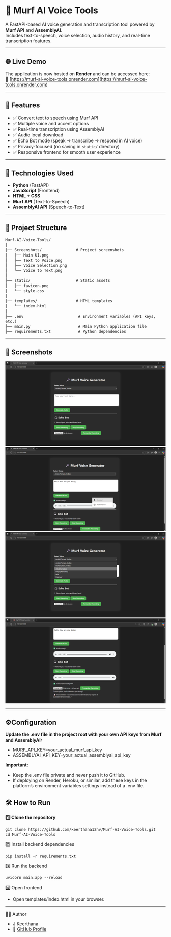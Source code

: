 # 🎤 Murf AI Voice Tools

A FastAPI-based AI voice generation and transcription tool powered by **Murf API** and **AssemblyAI**.  
Includes text-to-speech, voice selection, audio history, and real-time transcription features.

---
## 🌐 Live Demo
The application is now hosted on **Render** and can be accessed here:  
🔗 [https://murf-ai-voice-tools.onrender.com](https://murf-ai-voice-tools.onrender.com)

---

## 🚀 Features
- ✅ Convert text to speech using Murf API  
- ✅ Multiple voice and accent options  
- ✅ Real-time transcription using AssemblyAI  
- ✅ Audio local download  
- ✅ Echo Bot mode (speak → transcribe → respond in AI voice)  
- ✅ Privacy-focused (no saving in `static/` directory)  
- ✅ Responsive frontend for smooth user experience  

---

## 🧰 Technologies Used
- **Python** (FastAPI)  
- **JavaScript** (Frontend)  
- **HTML + CSS**  
- **Murf API** (Text-to-Speech)  
- **AssemblyAI API** (Speech-to-Text)  

---

## 📂 Project Structure
```text
Murf-AI-Voice-Tools/
│
├── Screenshots/               # Project screenshots
│   ├── Main UI.png
│   ├── Text to Voice.png
│   ├── Voice Selection.png
│   └── Voice to Text.png
│
├── static/                    # Static assets
│   ├── favicon.png
│   └── style.css
│
├── templates/                 # HTML templates
│   └── index.html
│
├── .env                        # Environment variables (API keys, etc.)
├── main.py                     # Main Python application file
├── requirements.txt            # Python dependencies
```
---
## 📸 Screenshots
![Main UI](Screenshots/Main%20UI.png)
![Text to Voice](Screenshots/Text%20to%20Voice.png)
![Voice Selection](Screenshots/Voice%20Selection.png)
![Voice to Text](Screenshots/Voice%20to%20Text.png)

---

## ⚙️Configuration
**Update the .env file in the project root with your own API keys from Murf and AssemblyAI:**
- MURF_API_KEY=your_actual_murf_api_key
- ASSEMBLYAI_API_KEY=your_actual_assemblyai_api_key

**Important:**
- Keep the .env file private and never push it to GitHub.
- If deploying on Render, Heroku, or similar, add these keys in the platform’s environment variables settings instead of a .env file.

## 🛠️ How to Run

**1️⃣ Clone the repository**
```
git clone https://github.com/keerthana12hv/Murf-AI-Voice-Tools.git
cd Murf-AI-Voice-Tools
 ```
2️⃣ Install backend dependencies
```
pip install -r requirements.txt
```
3️⃣ Run the backend
```
uvicorn main:app --reload
```
4️⃣ Open frontend
- Open templates/index.html in your browser.

---
👩‍💻 Author
- J Keerthana
- 🔗 [GitHub Profile](https://github.com/keerthana12hv)
